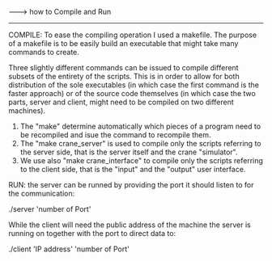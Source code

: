 ---> how to Compile and Run
***************************

COMPILE: To ease the compiling operation I used a makefile. The purpose of a makefile is to be easily build an executable that might take many commands to create.

Three slightly different commands can be issued to compile different subsets
of the entirety of the scripts. This is in order to allow for both distribution of the sole
executables (in which case the first command is the faster approach) or of the source
code themselves (in which case the two parts, server and client, might need to be compiled on two
different machines).

1) The "make" determine automatically which pieces of a program need to be recompiled and isue the command to recompile them.
2) The "make crane_server" is used to compile only the scripts referring to the server side, that is the server itself and the crane "simulator".
3) We use also "make crane_interface" to compile only the scripts referring to the client side, that is the "input" and the "output" user interface.

RUN: the server can be runned by providing the port it should listen to for the communication:

 ./server 'number of Port'

While the client will need the public address of the machine the server is running on together
with the port to direct data to:

 ./client 'IP address' 'number of Port'
